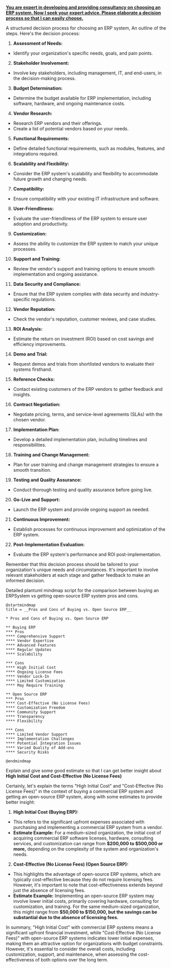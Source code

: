 


**<U>You are expert in developing and providing consultancy on choosing an ERP system. Now I seek your expert advice. Please elaborate a decision process so that I can easily choose.**</u>

A structured decision process for choosing an ERP system, An outline of the steps. Here's the decision process:

1. **Assessment of Needs:**
  - Identify your organization's specific needs, goals, and pain points.

2. **Stakeholder Involvement:**
  - Involve key stakeholders, including management, IT, and end-users, in the decision-making process.

3. **Budget Determination:**
  - Determine the budget available for ERP implementation, including software, hardware, and ongoing maintenance costs.

4. **Vendor Research:**
  - Research ERP vendors and their offerings.
  - Create a list of potential vendors based on your needs.

5. **Functional Requirements:**
  - Define detailed functional requirements, such as modules, features, and integrations required.

6. **Scalability and Flexibility:**
  - Consider the ERP system's scalability and flexibility to accommodate future growth and changing needs.

7. **Compatibility:**
  - Ensure compatibility with your existing IT infrastructure and software.

8. **User-Friendliness:**
  - Evaluate the user-friendliness of the ERP system to ensure user adoption and productivity.

9. **Customization:**
  - Assess the ability to customize the ERP system to match your unique processes.

10. **Support and Training:**
  - Review the vendor's support and training options to ensure smooth implementation and ongoing assistance.

11. **Data Security and Compliance:**
  - Ensure that the ERP system complies with data security and industry-specific regulations.

12. **Vendor Reputation:**
  - Check the vendor's reputation, customer reviews, and case studies.

13. **ROI Analysis:**
  - Estimate the return on investment (ROI) based on cost savings and efficiency improvements.

14. **Demo and Trial:**
  - Request demos and trials from shortlisted vendors to evaluate their systems firsthand.

15. **Reference Checks:**
  - Contact existing customers of the ERP vendors to gather feedback and insights.

16. **Contract Negotiation:**
  - Negotiate pricing, terms, and service-level agreements (SLAs) with the chosen vendor.

17. **Implementation Plan:**
  - Develop a detailed implementation plan, including timelines and responsibilities.

18. **Training and Change Management:**
  - Plan for user training and change management strategies to ensure a smooth transition.

19. **Testing and Quality Assurance:**
  - Conduct thorough testing and quality assurance before going live.

20. **Go-Live and Support:**
  - Launch the ERP system and provide ongoing support as needed.

21. **Continuous Improvement:**
  - Establish processes for continuous improvement and optimization of the ERP system.

22. **Post-Implementation Evaluation:**
  - Evaluate the ERP system's performance and ROI post-implementation.

Remember that this decision process should be tailored to your organization's unique needs and circumstances. It's important to involve relevant stakeholders at each stage and gather feedback to make an informed decision.

Detailed plantuml mindmap script for the comparison between buying an ERPSystem vs getting open-source ERP system pros and cons.
```plantuml
@startmindmap
title = __Pros and Cons of Buying vs. Open Source ERP__

* Pros and Cons of Buying vs. Open Source ERP

** Buying ERP
*** Pros
**** Comprehensive Support
**** Vendor Expertise
**** Advanced Features
**** Regular Updates
**** Scalability

*** Cons
**** High Initial Cost
**** Ongoing License Fees
**** Vendor Lock-In
**** Limited Customization
**** May Require Training

** Open Source ERP
*** Pros
**** Cost-Effective (No License Fees)
**** Customization Freedom
**** Community Support
**** Transparency
**** Flexibility

*** Cons
**** Limited Vendor Support
**** Implementation Challenges
**** Potential Integration Issues
**** Varied Quality of Add-ons
**** Security Risks

@endmindmap

```

Explain and give some good estimate so that I can get better insight about **High Initial Cost and Cost-Effective (No License Fees)**

Certainly, let's explain the terms "High Initial Cost" and "Cost-Effective (No License Fees)" in the context of buying a commercial ERP system and getting an open-source ERP system, along with some estimates to provide better insight:

1. **High Initial Cost (Buying ERP):**
  - This refers to the significant upfront expenses associated with purchasing and implementing a commercial ERP system from a vendor.
  - **Estimate Example:** For a medium-sized organization, the initial cost of acquiring commercial ERP software licenses, hardware, consulting services, and customization can range from **$200,000 to $500,000 or more,** depending on the complexity of the system and organization's needs.

2. **Cost-Effective (No License Fees) (Open Source ERP):**
  - This highlights the advantage of open-source ERP systems, which are typically cost-effective because they do not require licensing fees. However, it's important to note that cost-effectiveness extends beyond just the absence of licensing fees.
  - **Estimate Example:** Implementing an open-source ERP system may involve lower initial costs, primarily covering hardware, consulting for customization, and training. For the same medium-sized organization, this might range from **$50,000 to $150,000, but the savings can be substantial due to the absence of licensing fees.**

In summary, "High Initial Cost" with commercial ERP systems means a significant upfront financial investment, while "Cost-Effective (No License Fees)" with open-source ERP systems indicates lower initial expenses, making them an attractive option for organizations with budget constraints. However, it's essential to consider the overall costs, including customization, support, and maintenance, when assessing the cost-effectiveness of both options over the long term.

